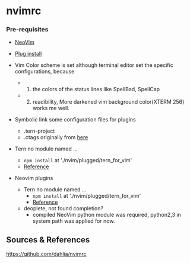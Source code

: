 # nvimrc

### Pre-requisites


- [NeoVim](https://github.com/neovim/neovim/)

- [Plug install](https://github.com/junegunn/vim-plug)
- Vim Color scheme is set although terminal editor set the specific configurations, because
  - 1. the colors of the status lines like SpellBad, SpellCap
  - 2. readibility, More darkened vim background color(XTERM 256) works me well.

- Symbolic link some configuration files for plugins
  - .tern-project
  - .ctags originally from [here](https://github.com/grassdog/dotfiles/blob/6bd36bcb59b57eac28d618f76f21e83d4fc487a8/ctags)

- Tern no module named ...
  - `npm install` at './nvim/plugged/tern_for_vim'
  - [Reference](https://vimeo.com/67215272)

- Neovim plugins
  - Tern no module named ...
    - `npm install` at './nvim/plugged/tern_for_vim'
    - [Reference](https://vimeo.com/67215272)
  - deoplete, not found completion?
    - compiled NeoVim python module was required, python2,3 in system path was applied for now.

Sources & References
---
https://github.com/dahlia/nvimrc
